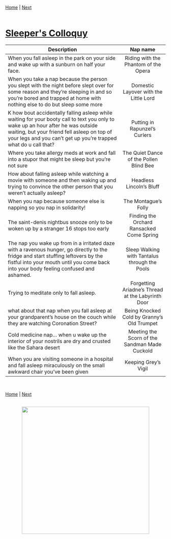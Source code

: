 [Home](../index.md) | [Next ](../Naps/Naps2.md)
<br> <br>

# [Sleeper's Colloquy](../Naps/naps.md)

|Description| Nap name|
------------|:----------:
|When you fall asleep in the park on your side and wake up with a sunburn on half your face.| Riding with the Phantom of the Opera|
| When you take a nap because the person you slept with the night before slept over for some reason and they’re sleeping in and so you’re bored and trapped at home with nothing else to do but sleep some more | Domestic Layover with the Little Lord|
| K how bout accidentally falling asleep while waiting for your booty call to text you only to wake up an hour after he was outside waiting, but your friend fell asleep on top of your legs and you can’t get up you’re trapped what do u call that? | Putting in Rapunzel’s Curlers|
|Where you take allergy meds at work and fall into a stupor that might be sleep but you’re not sure|The Quiet Dance of the Pollen Blind Bee|
|How about falling asleep while watching a movie with someone and then waking up and trying to convince the other person that you weren’t actually asleep?|Headless Lincoln’s Bluff|
|When you nap because someone else is napping so you nap in solidarity!|The Montague’s Folly|
|The saint-denis nightbus snooze only to be woken up by a stranger 16 stops too early|Finding the Orchard Ransacked Come Spring|
|The nap you wake up from in a irritated daze with a ravenous hunger, go directly to the fridge and start stuffing leftovers by the fistful into your mouth until you come back into your body feeling confused and ashamed.|Sleep Walking with Tantalus through the Pools|
|Trying to meditate only to fall asleep.|Forgetting Ariadne’s Thread at the Labyrinth Door|
|what about that nap when you fall asleep at your grandparent’s house on the couch while they are watching Coronation Street?|Being Knocked Cold by Granny’s Old Trumpet|
|Cold medicine nap… when u wake up the interior of your nostrils are dry and crusted like the Sahara desert|Meeting the Scorn of the Sandman Made Cuckold|
|When you are visiting someone in a hospital and fall asleep miraculously on the small awkward chair you’ve been given|Keeping Grey’s Vigil|

<br>

[Home](../index.md) | [Next ](../Naps/Naps2.md)
<br> <br>

<img src="https://trvscnnn.github.io/portfolio/Naps/napassets/nap4.png" width="400" height="400" style="display: block; margin: 0 auto" />
